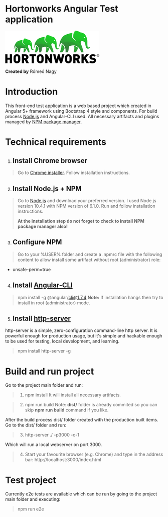 # Hortonworks Angular Test application

<img width="300" alt="Hortonworks logo" src="./src/assets/pictures/ui_logo.svg">

**Created by**
Rómeó Nagy

Introduction
============

This front-end test application is a web based project which created in Angular 5+ framework using Bootstrap 4 style and components.
For build process <a href="https://nodejs.org" target="_blank">Node.js</a> and Angular-CLI used.
All necessary artifacts and plugins managed by <a href="https://www.npmjs.com" target="_blank">NPM package manager</a>.

Technical requirements
======================

1. Install Chrome browser
   ------------------
   
> Go to <a href="https://www.google.com/chrome/" target="_blank">Chrome installer</a>. Follow installation instructions.

2.	Install Node.js + NPM
    -------------

> Go to <a href="https://nodejs.org" target="_blank">Node.js</a> and download your preferred version.
> I used Node.js version 10.4.1 with NPM version of 6.1.0.
> Run and follow installation instructions.
>
> **At the installation step do not forget to check to install NPM package manager also!**

3. Configure NPM  
   -------------

> Go to your %USER% folder and create a .npmrc file with the following content to allow install some artifact without root (administrator) role:
* unsafe-perm=true

4. Install <a href="https://cli.angular.io/" target="_blank">Angular-CLI</a>
   -------------------

> npm install -g @angular/cli@1.7.4
> **Note:** If installation hangs then try to install in root (administrator) mode.

5. Install <a href="https://www.npmjs.com/package/http-server" target="_blank">http-server</a>
   -------------------

http-server is a simple, zero-configuration command-line http server. It is powerful enough for production usage, but it's simple and hackable enough to be used for testing, local development, and learning.

> npm install http-server -g

Build and run project
=============


Go to the project main folder and run:
> 1. npm install
It will install all necessary artifacts.

> 2. npm run build
Note: **dist/** folder is already commited so you can skip **npm run build** command if you like.

After the build process dist/ folder created with the production built items.
Go to the dist/ folder and run:
> 3. http-server ./ -p3000 -c-1

Which will run a local webserver on port 3000.
> 4. Start your favourite browser (e.g. Chrome) and type in the address bar:
> http://localhost:3000/index.html

Test project
============

Currently e2e tests are available which can be run by going to the project main folder and executing:
> npm run e2e